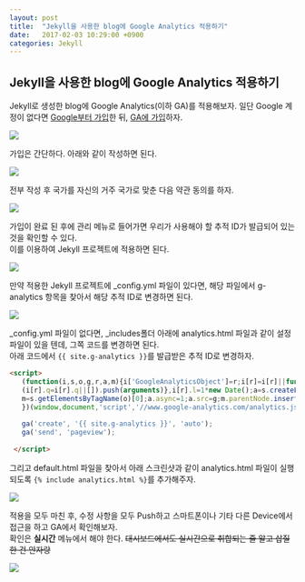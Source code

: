 ```yaml
---
layout: post
title:  "Jekyll을 사용한 blog에 Google Analytics 적용하기"
date:   2017-02-03 10:29:00 +0900
categories: Jekyll
---
```


## Jekyll을 사용한 blog에 Google Analytics 적용하기

Jekyll로 생성한 blog에 Google Analytics(이하 GA)를 적용해보자.
일단 Google 계정이 없다면 [Google부터 가입](https://accounts.google.com/SignUp)한 뒤, [GA에 가입](https://analytics.google.com/analytics/web/?authuser=0#provision/SignUp/)하자.  

![]({{site.baseurl}}/assets/2017-02-03-Applying_Google_Analytics_to_a_blog_using_Jekyll/1.png)  

가입은 간단하다. 아래와 같이 작성하면 된다.  

![]({{site.baseurl}}/assets/2017-02-03-Applying_Google_Analytics_to_a_blog_using_Jekyll/2.png)  

전부 작성 후 국가를 자신의 거주 국가로 맞춘 다음 약관 동의를 하자.  

![]({{site.baseurl}}/assets/2017-02-03-Applying_Google_Analytics_to_a_blog_using_Jekyll/3.png)  

가입이 완료 된 후에 관리 메뉴로 들어가면 우리가 사용해야 할 추적 ID가 발급되어 있는 것을 확인할 수 있다.  
이를 이용하여 Jekyll 프로젝트에 적용하면 된다.  

![]({{site.baseurl}}/assets/2017-02-03-Applying_Google_Analytics_to_a_blog_using_Jekyll/4.png)  

만약 적용한 Jekyll 프로젝트에 _config.yml 파일이 있다면, 해당 파일에서 g-analytics 항목을 찾아서 해당 추적 ID로 변경하면 된다.  

![]({{site.baseurl}}/assets/2017-02-03-Applying_Google_Analytics_to_a_blog_using_Jekyll/5.png)  

_config.yml 파일이 없다면, _includes폴더 아래에 analytics.html 파일과 같이 설정 파일이 있을 텐데, 그쪽 코드를 변경하면 된다.  
아래 코드에서 `{{ site.g-analytics }}`를 발급받은 추적 ID로 변경하자.  

```html
<script>
   (function(i,s,o,g,r,a,m){i['GoogleAnalyticsObject']=r;i[r]=i[r]||function(){
   (i[r].q=i[r].q||[]).push(arguments)},i[r].l=1*new Date();a=s.createElement(o),
   m=s.getElementsByTagName(o)[0];a.async=1;a.src=g;m.parentNode.insertBefore(a,m)
   })(window,document,'script','//www.google-analytics.com/analytics.js','ga');
 
   ga('create', '{{ site.g-analytics }}', 'auto');
   ga('send', 'pageview');
 
 </script>
```

그리고 default.html 파일을 찾아서 아래 스크린샷과 같이 analytics.html 파일이 실행되도록 `{% include analytics.html %}`를 추가해주자.  

![]({{site.baseurl}}/assets/2017-02-03-Applying_Google_Analytics_to_a_blog_using_Jekyll/6.png)  

적용을 모두 마친 후, 수정 사항을 모두 Push하고 스마트폰이나 기타 다른 Device에서 접근을 하고 GA에서 확인해보자.  
확인은 **실시간** 메뉴에서 해야 한다. ~~대시보드에서도 실시간으로 취합되는 줄 알고 삽질한 건 안자랑~~  

![]({{site.baseurl}}/assets/2017-02-03-Applying_Google_Analytics_to_a_blog_using_Jekyll/7.png)  
